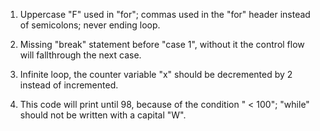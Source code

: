 1) Uppercase "F" used in "for"; commas used in the "for" header instead of semicolons; never ending loop.

2) Missing "break" statement before "case 1", without it the control flow will fallthrough the next case.

3) Infinite loop, the counter variable "x" should be decremented by 2 instead of incremented.

4) This code will print until 98, because of the condition " < 100"; 
"while" should not be written with a capital "W".
